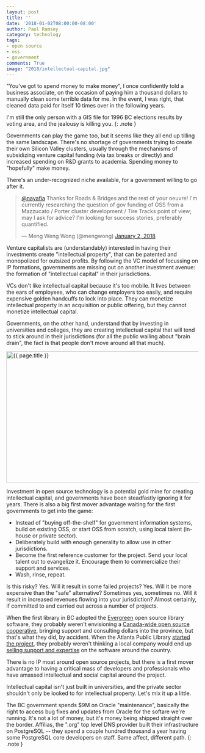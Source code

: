 ```yaml
---
layout: post
title: ''
date: '2018-01-02T08:00:00-08:00'
author: Paul Ramsey
category: technology
tags:
- open source
- oss
- government
comments: True
image: "2018/intellectual-capital.jpg"
---
```


"You've got to spend money to make money", I once confidently told a business associate, on the occasion of paying him a thousand dollars to manually clean some terrible data for me. In the event, I was right, that cleaned data paid for itself 10 times over in the following years.

I'm still the only person with a GIS file for 1996 BC elections results by voting area, and the jealousy is killing you.
{: .note }

Governments can play the game too, but it seems like they all end up tilling the same landscape. There's no shortage of governments trying to create their own Silicon Valley clusters, usually through the mechanisms of subsidizing venture capital funding (via tax breaks or directly) and increased spending on R&D grants to academia. Spending money to "hopefully" make money.

There's an under-recognized niche available, for a government willing to go after it.

<blockquote class="twitter-tweet" data-lang="en"><p lang="en" dir="ltr"><a href="https://twitter.com/nayafia?ref_src=twsrc%5Etfw">@nayafia</a> Thanks for Roads &amp; Bridges and the rest of your oeuvre! I&#39;m currently researching the question of gov funding of OSS from a Mazzucato / Porter cluster development / Tire Tracks point of view; may I ask for advice? I&#39;m looking for success stories, preferably quantified.</p>&mdash; Meng Weng Wong (@mengwong) <a href="https://twitter.com/mengwong/status/948015335105368064?ref_src=twsrc%5Etfw">January 2, 2018</a></blockquote>
<script async src="https://platform.twitter.com/widgets.js" charset="utf-8"></script>

Venture capitalists are (understandably) interested in having their investments create "intellectual property", that can be patented and monopolized for outsized profits. By following the VC model of focussing on IP formations, governments are missing out on another investment avenue: the formation of "intellectual capital" in their jurisdictions.

VCs don't like intellectual capital because it's too mobile. It lives between the ears of employees, who can change employers too easily, and require expensive golden handcuffs to lock into place. They can monetize intellectual property in an acquisition or public offering, but they cannot monetize intellectual capital. 

Governments, on the other hand, understand that by investing in universities and colleges, they are creating intellectual capital that will tend to stick around in their jurisdictions (for all the public wailing about "brain drain", the fact is that people don't move around all that much).

<img src="{{ site.images }}{{ page.image }}" alt="{{ page.title }}" width="600" height="344" />

Investment in open source technology is a potential gold mine for creating intellectual capital, and governments have been steadfastly ignoring it for years. There is also a big first mover advantage waiting for the first governments to get into the game:

* Instead of "buying off-the-shelf" for government information systems, build on existing OSS, or start OSS from scratch, using local talent (in-house or private sector).
* Deliberately build with enough generality to allow use in other jurisdictions.
* Become the first reference customer for the project. Send your local talent out to evangelize it. Encourage them to commercialize their support and services.
* Wash, rinse, repeat.

Is this risky? Yes. Will it result in some failed projects? Yes. Will it be more expensive than the "safe" alternative? Sometimes yes, sometimes no. Will it result in increased revenues flowing into your jurisdiction? Almost certainly, if committed to and carried out across a number of projects.

When the first library in BC adopted the [Evergreen](https://evergreen-ils.org/) open source library software, they probably weren't envisioning a [Canada-wide open source cooperative](https://bc.libraries.coop/services/sitka/), bringing support and consulting dollars into the province, but that's what they did, by accident. When the Atlanta Public Library [started the project](https://en.wikipedia.org/wiki/Evergreen_(software)#History), they probably weren't thinking a local company would end up [selling support and expertise](http://www.emeralddata.net/content/?industries_served&l=3) on the software around the country. 

There is no IP moat around open source projects, but there is a first mover advantage to having a critical mass of developers and professionals who have amassed intellectual and social capital around the project. 

Intellectual capital isn't just built in universities, and the private sector shouldn't only be looked to for intellectual property. Let's mix it up a little.

The BC government spends $9M on Oracle "maintenance", basically the right to access bug fixes and updates from Oracle for the softare we're running. It's not a lot of money, but it's money being shipped straight over the border. Affilias, the ".org" top level DNS provider built their infrastructure on PostgreSQL -- they spend a couple hundred thousand a year having some PostgreSQL core developers on staff. Same affect, different path.
{: .note }





